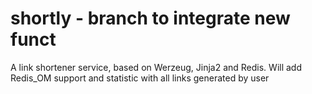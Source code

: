 # shortly - branch to integrate new funct
A link shortener service, based on Werzeug, Jinja2 and Redis.
Will add Redis_OM support and statistic with all links generated by user 
